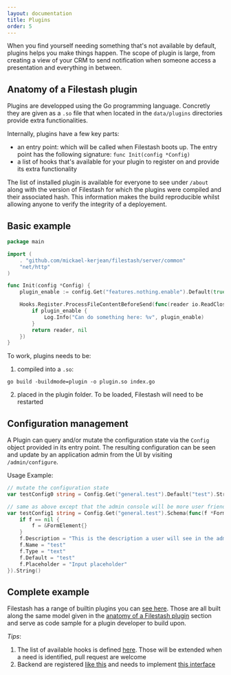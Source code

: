 ```yaml
---
layout: documentation
title: Plugins
order: 5
---
```


When you find yourself needing something that's not available by default, plugins helps you make things happen. The scope of plugin is large, from creating a view of your CRM to send notification when someone access a presentation and everything in between.

## Anatomy of a Filestash plugin

Plugins are developped using the Go programming language. Concretly they are given as a `.so` file that when located in the `data/plugins` directories provide extra functionalities.

Internally, plugins have a few key parts:
- an entry point: which will be called when Filestash boots up. The entry point has the following signature: `func Init(config *Config)`
- a list of hooks that's available for your plugin to register on and provide its extra functionality

The list of installed plugin is available for everyone to see under `/about` along with the version of Filestash for which the plugins were compiled and their associated hash. This information makes the build reproducible whilst allowing anyone to verify the integrity of a deployement.

## Basic example

``` go
package main

import (
	. "github.com/mickael-kerjean/filestash/server/common"
	"net/http"
)

func Init(config *Config) {
    plugin_enable := config.Get("features.nothing.enable").Default(true).Bool()

    Hooks.Register.ProcessFileContentBeforeSend(func(reader io.ReadCloser, ctx *App, res *http.ResponseWriter, req *http.Request) (io.ReadCloser, error){
        if plugin_enable {
            Log.Info("Can do something here: %v", plugin_enable)
        }
        return reader, nil
    })
}
```

To work, plugins needs to be:
1. compiled into a `.so`:
```
go build -buildmode=plugin -o plugin.so index.go
```
2. placed in the plugin folder. To be loaded, Filestash will need to be restarted

## Configuration management

A Plugin can query and/or mutate the configuration state via the `Config` object provided in its entry point. The resulting configuration can be seen and update by an application admin from the UI by visiting `/admin/configure`.

Usage Example:
``` go
// mutate the configuration state
var testConfig0 string = Config.Get("general.test").Default("test").String()

// same as above except that the admin console will be more user friendly
var testConfig1 string = Config.Get("general.test").Schema(func(f *FormElement) *FormElement {
	if f == nil {
		f = &FormElement{}
	}
    f.Description = "This is the description a user will see in the admin console"
	f.Name = "test"
	f.Type = "text"
    f.Default = "test"
    f.Placeholder = "Input placeholder"
}).String()
```

## Complete example

Filestash has a range of builtin plugins you can [see here](https://github.com/mickael-kerjean/filestash/tree/master/server/plugin). Those are all built along the same model given in the [anatomy of a Filestash plugin](/docs/plugin#anatomy-of-a-filestash-plugin) section and serve as code sample for a plugin developer to build upon.

*Tips*:
1. The list of available hooks is defined [here](https://github.com/mickael-kerjean/filestash/blob/master/server/common/plugin.go). Those will be extended when a need is identified, pull request are welcome
2. Backend are registered [like this](https://github.com/mickael-kerjean/filestash/blob/master/server/plugin/plg_backend_dav/index.go#L33) and needs to implement [this interface](https://github.com/mickael-kerjean/filestash/blob/master/server/common/types.go#L10-L20)